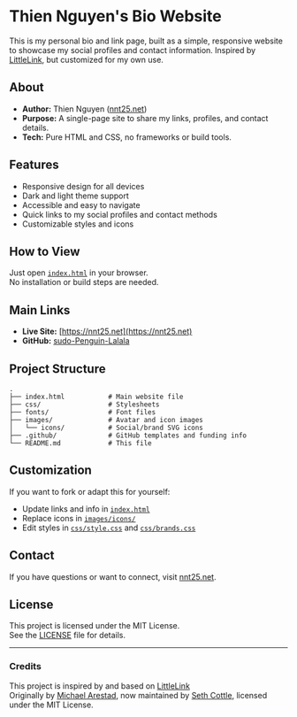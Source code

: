 # Thien Nguyen's Bio Website

This is my personal bio and link page, built as a simple, responsive website to showcase my social profiles and contact information. Inspired by [LittleLink](https://littlelink.io), but customized for my own use.

## About

- **Author:** Thien Nguyen ([nnt25.net](https://nnt25.net))
- **Purpose:** A single-page site to share my links, profiles, and contact details.
- **Tech:** Pure HTML and CSS, no frameworks or build tools.

## Features

- Responsive design for all devices
- Dark and light theme support
- Accessible and easy to navigate
- Quick links to my social profiles and contact methods
- Customizable styles and icons

## How to View

Just open [`index.html`](index.html) in your browser.  
No installation or build steps are needed.

## Main Links

- **Live Site:** [https://nnt25.net](https://nnt25.net)
- **GitHub:** [sudo-Penguin-Lalala](https://github.com/sudo-Penguin-Lalala)

## Project Structure

```
.
├── index.html           # Main website file
├── css/                 # Stylesheets
├── fonts/               # Font files
├── images/              # Avatar and icon images
│   └── icons/           # Social/brand SVG icons
├── .github/             # GitHub templates and funding info
└── README.md            # This file
```

## Customization

If you want to fork or adapt this for yourself:
- Update links and info in [`index.html`](index.html)
- Replace icons in [`images/icons/`](images/icons/)
- Edit styles in [`css/style.css`](css/style.css) and [`css/brands.css`](css/brands.css)

## Contact

If you have questions or want to connect, visit [nnt25.net](https://nnt25.net).

## License

This project is licensed under the MIT License.  
See the [LICENSE](LICENSE) file for details.

---

### Credits

This project is inspired by and based on [LittleLink](https://github.com/sethcottle/littlelink)  
Originally by [Michael Arestad](https://github.com/aresta), now maintained by [Seth Cottle](https://github.com/sethcottle), licensed under the MIT License.